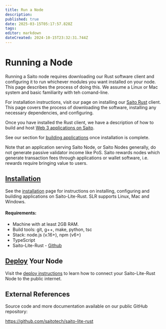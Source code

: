 ```yaml
---
title: Run a Node
description: 
published: true
date: 2025-03-15T05:17:57.828Z
tags: 
editor: markdown
dateCreated: 2024-10-15T23:32:31.744Z
---
```


# Running a Node

Running a Saito node requires downloading our Rust software client and configuring it to run whichever modules you want installed on your node. This page describes the process of doing this. We assume a Linux or Mac system and basic familiarity with teh comand-line.

For installation instructions, visit our page on installing our [Saito Rust](https://github.com/SaitoTech/saito-lite-rust) client. This page covers the process of downloading the software, installing any necessary dependencies, and configuring.

Once you have installed the Rust client, we have a description of how to build and host [Web 3 applications on Saito](/tech/applications).

See our section for [building applications](https://wiki.saito.io/en/tech/building_apps) once installation is complete.

Note that an application serving Saito Node, or Saito Nodes generally, do not generate passive validator income like PoS. Saito rewards nodes which generate transaction fees through applications or wallet software, i.e. rewards require bringing value to users.

## [Installation](/tech/install/javascript)

See the [installation](/tech/install/javascript) page for instructions on installing, configuring and building applications on Saito-Lite-Rust. SLR supports Linux, Mac and Windows.

#### Requirements:
- Machine with at least 2GB RAM.
- Build tools: git, g++, make, python, tsc
- Stack: node.js (v.16+), npm (v6+)
- TypeScript
- Saito-Lite-Rust - [Github](https://github.com/saitotech/saito-lite-rust)



<!--
Saito-Lite-Rust runs atop NodeJS. Instructions for installing are available for:

- [Linux](/tech/installation/javascript/linux)
- [Mac](/tech/installation/javascript/mac)
- [Windows](/tech/installation/javascript/windows)


## [Building Apps](/tech/applications/building_apps)

If you want to get started building applications, we recommend starting with our [tutorial series](/tech/applications/building_apps) for new Application Developers.

Applications like the [Saito Arcade](https://saito.io/arcade) run inside the Saito Wallet, which receives on-chain and off-chain messages and passes them into the modules that are running inside the user wallet. See our [applications page](/tech/applications) for examples and descriptions of the Web 3 apps currently running on Saito.
-->
## [Deploy](/tech/javascript/deployment) Your Node
Visit the [deploy instructions](/tech/javascript/deployment) to learn how to connect your Saito-Lite-Rust Node to the public internet.
  
<!--
## Using Saito in your Browser

Once you have run `npm start` above it will take a few moments for the Saito software to initialize and start. You will eventually see an animated Saito logo scroll across your terminal. Once that is done simply open a browser and visit:

https://127.0.0.1:12101/arcade

This will load the Saito Arcade - one of our default applications. If everything has gone as planned, you now have a working version of Saito for use in local testing or development. 

Take your next steps into application development with [tutorial one](https://wiki.saito.io/en/tech/tutorial-1-deploy-install-application) which explains how to build a simple application that attaches data to transactions and broadcasts them into the network.
-->


## External References

Source code and more documentation available on our public GitHub repository:

https://github.com/saitotech/saito-lite-rust


